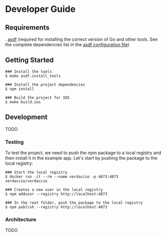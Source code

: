 # Developer Guide

## Requirements

. [asdf](https://asdf-vm.com/#/core-manage-asdf-vm) (required for installing the correct version of Go and other tools. See the complete dependencies list in the [asdf configuration file](./.tool-versions))

## Getting Started

    ### Install the tools
    $ make asdf.install_tools

    ### Install the project dependencies
    $ npm install

    ### Build the project for IOS
    $ make build.ios

## Development

TODO

### Testing

To test the project, we need to push the npm package to a local registry and then install it in the example app.
Let's start by pushing the package to the local registry:

    ### Start the local registry
    $ docker run -it --rm --name verdaccio -p 4873:4873 verdaccio/verdaccio

    ### Creates a new user in the local registry
    $ npm adduser --registry http://localhost:4873

    ### In the root folder, push the package to the local registry
    $ npm publish --registry http://localhost:4873

### Architecture

TODO
